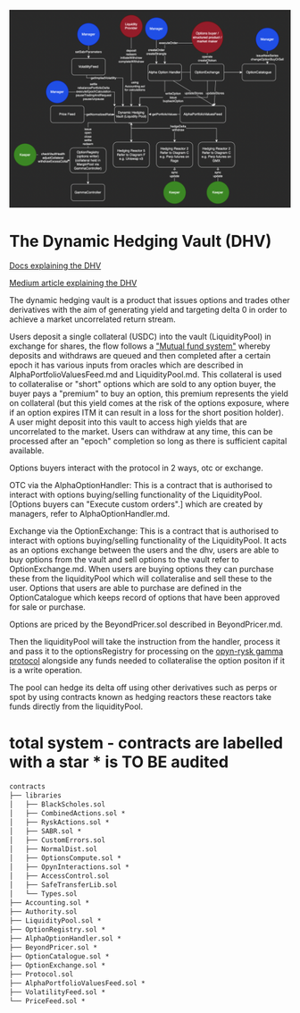 ![Rysk Architecture](../../../images/RyskArchitecture.png) 

# The Dynamic Hedging Vault (DHV)

[Docs explaining the DHV](https://docs.rysk.finance/getting-started/dynamic-hedging-vault-dhv) 

[Medium article explaining the DHV](https://medium.com/@rysk-finance/looking-under-the-hood-of-rysks-dynamic-hedging-vault-e059e1b87e41)

The dynamic hedging vault is a product that issues options and trades other derivatives with the aim of generating yield and targeting delta 0 in order to achieve a market uncorrelated return stream. 

Users deposit a single collateral (USDC) into the vault (LiquidityPool) in exchange for shares, the flow follows a ["Mutual fund system"](https://bejewled-egret-22c.notion.site/Mutual-Fund-Mechamism-Explainer-768912673cf946f4a99c3b833d830389) whereby deposits and withdraws are queued and then completed after a certain epoch it has various inputs from oracles which are described in AlphaPortfolioValuesFeed.md and LiquidityPool.md. This collateral is used to collateralise or "short" options which are sold to any option buyer, the buyer pays a "premium" to buy an option, this premium represents the yield on collateral (but this yield comes at the risk of the options exposure, where if an option expires ITM it can result in a loss for the short position holder). A user might deposit into this vault to access high yields that are uncorrelated to the market. Users can withdraw at any time, this can be processed after an "epoch" completion so long as there is sufficient capital available.

Options buyers interact with the protocol in 2 ways, otc or exchange. 

OTC via the AlphaOptionHandler: This is a contract that is authorised to interact with options buying/selling functionality of the LiquidityPool. [Options buyers can "Execute custom orders".] which are created by managers, refer to AlphaOptionHandler.md.

Exchange via the OptionExchange: This is a contract that is authorised to interact with options buying/selling functionality of the LiquidityPool. It acts as an options exchange between the users and the dhv, users are able to buy options from the vault and sell options to the vault refer to OptionExchange.md. When users are buying options they can purchase these from the liquidityPool which will collateralise and sell these to the user. Options that users are able to purchase are defined in the OptionCatalogue which keeps record of options that have been approved for sale or purchase.


Options are priced by the BeyondPricer.sol described in BeyondPricer.md.

Then the liquidityPool will take the instruction from the handler, process it and pass it to the optionsRegistry for processing on the [opyn-rysk gamma protocol](https://github.com/rysk-finance/GammaProtocol) alongside any funds needed to collateralise the option positon if it is a write operation.

The pool can hedge its delta off using other derivatives such as perps or spot by using contracts known as hedging reactors these reactors take funds directly from the liquidityPool.


# total system - contracts are labelled with a star * is TO BE audited

```
contracts
├── libraries
│   ├── BlackScholes.sol
│   ├── CombinedActions.sol * 
│   ├── RyskActions.sol *
│   ├── SABR.sol *
│   ├── CustomErrors.sol
│   ├── NormalDist.sol
│   ├── OptionsCompute.sol *
│   ├── OpynInteractions.sol *
│   ├── AccessControl.sol
│   ├── SafeTransferLib.sol
│   └── Types.sol
├── Accounting.sol *
├── Authority.sol
├── LiquidityPool.sol *
├── OptionRegistry.sol *
├── AlphaOptionHandler.sol *
├── BeyondPricer.sol *
├── OptionCatalogue.sol *
├── OptionExchange.sol *
├── Protocol.sol
├── AlphaPortfolioValuesFeed.sol *
├── VolatilityFeed.sol *
└── PriceFeed.sol *
```